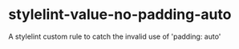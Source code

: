 # stylelint-value-no-padding-auto
A stylelint custom rule to catch the invalid use of 'padding: auto'
